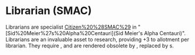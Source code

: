 # Librarian (SMAC)

Librarians are specialist [Citizen%20%28SMAC%29](citizens) in "[Sid%20Meier%27s%20Alpha%20Centauri](Sid Meier's Alpha Centauri)".
Librarians are an invaluable asset to research, providing +3 to allotment per librarian. They require , and are rendered obsolete by , replaced by s.